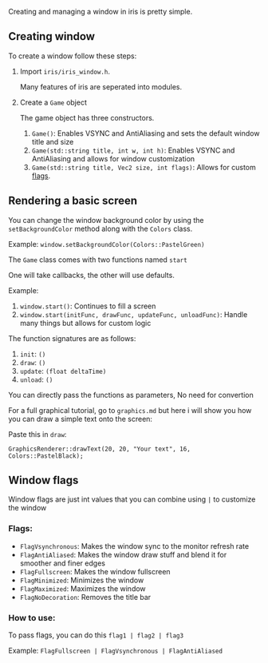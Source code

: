 Creating and managing a window in iris is pretty simple.


## Creating window

To create a window follow these steps:
1. Import `iris/iris_window.h`.

    Many features of iris are seperated into modules.

2. Create a `Game` object

    The game object has three constructors.
    1. `Game()`: Enables VSYNC and AntiAliasing and sets the default window title and size
    2. `Game(std::string title, int w, int h)`: Enables VSYNC and AntiAliasing and allows for window customization
    3. `Game(std::string title, Vec2 size, int flags)`: Allows for custom [flags](#window-flags).



## Rendering a basic screen
You can change the window background color by using the `setBackgroundColor` method along with the `Colors` class.

Example: `window.setBackgroundColor(Colors::PastelGreen)`

The `Game` class comes with two functions named `start`

One will take callbacks, the other will use defaults.

Example:
1. `window.start()`: Continues to fill a screen
2. `window.start(initFunc, drawFunc, updateFunc, unloadFunc)`: Handle many things but allows for custom logic

The function signatures are as follows:
1. `init`: `()`
2. `draw`: `()`
3. `update`: `(float deltaTime)`
4. `unload`: `()`

You can directly pass the functions as parameters, No need for convertion

For a full graphical tutorial, go to `graphics.md` but here i will show you how you can draw a simple text onto the screen:

Paste this in `draw`:

`GraphicsRenderer::drawText(20, 20, "Your text", 16, Colors::PastelBlack);`


## Window flags

Window flags are just int values that you can combine using `|` to customize the window

### Flags:
- `FlagVsynchronous`: Makes the window sync to the monitor refresh rate
- `FlagAntiAliased`: Makes the window draw stuff and blend it for smoother and finer edges
- `FlagFullscreen`: Makes the window fullscreen
- `FlagMinimized`: Minimizes the window
- `FlagMaximized`: Maximizes the window
- `FlagNoDecoration`: Removes the title bar

### How to use:
To pass flags, you can do this `flag1 | flag2 | flag3`

Example: `FlagFullscreen | FlagVsynchronous | FlagAntiAliased`
